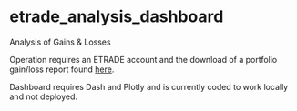# etrade_analysis_dashboard
Analysis of Gains &amp; Losses


Operation requires an ETRADE account and the download of a portfolio gain/loss report found [here](https://us.etrade.com/etx/pw/portfolios#/portfolios/0/gainslosses).

Dashboard requires Dash and Plotly and is currently coded to work locally and not deployed.
